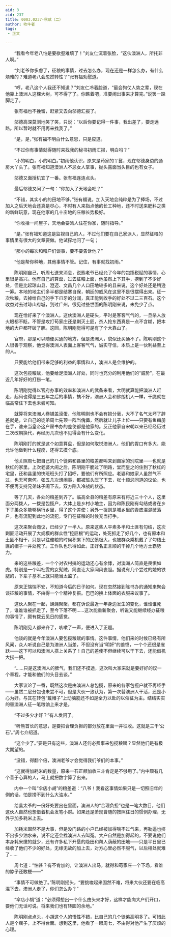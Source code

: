 ```yaml
---
aid: 3
zid: 237
title: 0003.0237-秋赋（二）
author: 吹牛者
tags: 
 - 正文

---
```




　　“我看今年老八怕是要欲壑难填了！”刘友仁沉着张脸，“这伙澳洲人，所托非人啊。”

　　“刘老爷你多虑了，征粮的事情，过去怎么办，现在还是一样怎么办，有什么烦难的？难道老八会忽然转性？”张有福劝慰道。

　　“哼，老八这个人我还不知道？”刘友仁冷着脸道，“最会狗仗人势之辈，现在他靠上澳洲人这棵大树，可不得了了。你瞧着吧，准要闹出事来才算完。”说罢一跺脚走了。

　　张有福也不挽留，赶紧又去向邬德汇报了。

　　邬德高深莫测地笑了笑，只说：“以后你要记得一件事，我出差了，要走远路。所以暂时就不用再来找我了。”

　　“是，是，”张有福不明白什么意思，只是应道。

　　“不过你有事情就得随时来找我的秘书初雨汇报，明白吗？”

　　“小的明白，小的明白。”初雨他认识，原来是苟家的丫鬟，现在邬德身边的通房大丫头了。张有福知道澳洲人不忌女人掌事，抛头露面当头目的也有女子。

　　邬德又面授机宜了一番。张有福连连点头。

　　最后邬德又问了一句：“你加入了天地会吧？”

　　“不错，其实小的的田地不够。”张有福说。加入天地会纯粹是为了捧场，不过加入之后天地会还真是尽心，不时有人来指点他的长工种地，还不时送来肥料之类的新鲜玩意，现在他家的几十亩地的庄稼长势极好。

　　“你收拾一间屋子，天地会要派人住在你家，随时指导。”

　　“是。”张有福知道这是监视自己的人，不过他们要在自己家派人，显然征粮的事情里有很大的文章要做。他试探地问了一句；

　　“那小的每次和粮户们谈事，要不要告诉他？”

　　“他是帮你种地，其他事情不管。记住，有事就找初雨。”

　　陈明刚自己，听周七送来消息，说熊老爷已经允了今年的包揽税赋的事情，心里很是高兴。他有自己的算盘，过去征粮上面，他虽然上下其手，捞到了不少好处，但是比起琼山县、澄迈、文昌几个人口田地较多的县来说，这个好处还是稍逊一筹。本地的地主们多半都是结寨自保，朝廷的威风在这里不是很摆得出来。征一次秋粮，去掉给自己的手下爪牙的分润，真正能到收手的好处不过二三百石。这个收益对去过琼山府城，到过广州，很见过些世面的陈明刚来说，未免少了点。

　　现在恰好来了个澳洲人。这伙澳洲人是硬头，平时是客客气气的，一旦杀人放火眼都不眨。不管是攻打苟家庄还是剿灭土匪，杀人抢东西真是一点不含糊，把本地的大户都吓破了胆。这回，陈明刚觉得可是有了个大靠山了。

　　官府，那是可以随便买通的地方，但是澳洲人，貌似还买通不了。陈明刚这个人很善于观察，他觉得澳洲人表面上客客气气，诚实守信，本质上是一伙利益至上的人。

　　只要能给他们带来足够的利益的事情和人，澳洲人是会维护的。

　　这次包揽粮赋，他要给足澳洲人好处，同时也充分的利用他们的“威势”，在最近几年好好的打捞一笔。

　　陈明刚觉得以官府办事的效率和澳洲人的武备来看，大明就算能把澳洲人赶走，起码也得是三五年之后的事情，搞不好，澳洲人会和佛朗机人一样，干脆就在临高常住下去也未尝可知。

　　就算将来澳洲人卷铺盖滚蛋，他陈明刚也不会有损分毫，大不了名气太坏了辞差就是，让自己的徒弟周七先顶一阵当傀儡，然后就让儿子上位——只要有鱼麟册在手，谁来当皇帝这户房书办的差使都是他家的。反正他家自宋朝以来已经经历过二次改朝换代，再经历几次也不见得会有什么变化。

　　陈明刚打的就是这个如意算盘，但是如何取悦澳洲人，他们的胃口有多大，能允许他做到什么程度，还得去摸个底。

　　他关照周七把自己的几个徒弟和县里的粮差都叫来到自家的别院里——也就是秋红的家里。上次老婆大闹之后，陈明刚干脆过了明路，堂而皇之的住到了秋红的宅里，还和县里的快班班头打了招呼，要他们有所照应。老婆和娘家人虽然气不过，也无可奈何。张五几次想闹事，都被班头压了下去，张十顾忌同道的议论，也不便再支持兄弟妹子闹下去。双方陷入冷战的状态。

　　等了几天，各处的粮差到齐了。临高全县的粮差有原来有将近三十个人，这里面分两拨人，一拨是包揽户，大体上是乡村小地主，因为和陈民刚有勾结或者在乡下子弟众多能够横行乡里，得了这个差使；另外一拨则是城乡里的青皮混混破落户，也有流配到此地的流犯，专门在征粮的时候充当打手。

　　这次来聚会商议，已经少了一半人。原来这些人平素多半和土匪有勾结，这次剿匪活动开展了大规模的群众性“挖匪根”的运动，处死抓走了好几个，也有原本和土匪不相干，只是以往催粮的时候积累下的民愤极大，也被群众乘机戴了了勾结土匪的帽子一并处死了。工作队也乐得如此，正好名正言顺的干掉几个地方土霸势力。

　　来的这些粮差，一个个对农村搞的运动还心有余悸，对澳洲人简直是畏惧如虎。特别是一个叫杜雯的女髡贼，简直让大家闻风丧胆。据说有几个尝过的她的铁腿的，下辈子基本上就只能当太监了。

　　原来正惴惴不安，不知道今后的日子如何。现在忽然接到陈书办的通知来聚会谈征粮的事情，不由得一个个精神复振。巴巴的换上体面的衣服来议事了。

　　这伙人聚在一起，蝇蝇聚聚，都在诉说最近一年身边发生的变化，谁谁谁死了，谁谁谁被抓走了，至今下落不明……这次能重新聚会，听说又能继续经办征粮的事情了，颇有拨云见日的感觉。

　　陈明刚见人都来齐了，咳嗽了一声，便进入了正题。

　　他谈的就是今年澳洲人要包揽粮赋的事情。这件事情，他们来的时候已经有所风闻，众人听说自己是为澳洲人当差，不但没有当“明奸”的羞愤，一个个还很是雀跃——这下可以和澳洲人搭上关系了！自己的差使不但继续可以干下去，还能借机大捞一把。

　　“……只是这澳洲人的脾气，我们还不摸透，这次叫大家来就是要好好的议一个章程，才能和他们的头目去谈。”

　　大家议论了一番，既然这次是由澳洲人总包揽，原来的各家包揽户就不再经手——虽然二层分包也未尝不可，但是大伙一致认为，第一次替澳洲人干活，还是小心为好。与其在转包“戴帽子”上动脑筋还不如是全力以赴的以催征为主。结结实实的替澳洲人征一笔粮饷上来才是。

　　“不过多少才好？”有人发问了。

　　“听熊首长的意思，是要把合理负担的部分放在里面一并征收。这就是三千‘公石’。”周七介绍道。

　　“这个少了。”要是只有这些，澳洲人还何必费事来包揽粮赋？显然他们是有极大期望的。

　　“没错，得翻个倍，澳洲老爷才会觉得我们爷们的本事。”

　　“这就得加耗米的数量，原来一石正额加收三斗肯定是不够用了。”内中颇有几个善于心算的人，马上就把数字算了出来。

　　内中一个叫“伞店小胡”的粮差道：“八爷！我看这事情如果只是一切照旧年的例的话，怕是捞不到什么大油水。”

　　给县太爷的一份好处要出在里面，澳洲人的“合理负担”也是一笔大数目，他们这伙人自然也想借着机会发笔小财。如果还是萧规曹随的按照往日的惯例办理，无外乎加多耗米上去。

　　加耗米固然不是大事，但是没门路的小户已经被加得喘不过气来，再勒逼也挤不出多少油水来，说不定还会找澳洲人去叫冤。大户自然是加得起的，不要说他们本身耗米缴的就少，还有许多私下开垦的隐田和帮人荫蔽的田地——只是平日里已经收了他们不少的好处，无缘无故的加上去，对方心里必然不服气，以后相处就难了……

　　周七道：“怕甚？有不肯加的，让澳洲人出马，就得和苟家庄一个下场，看谁的脖子还敢梗——”

　　“事情不可做绝了。”陈明刚摇头，“要挑唆起来固然不难，将来大伙还要在临高混下去，澳洲人走了，你们怎么办？”

　　“伞店小胡”道：“必须得想出一个什么由头来才好，这样才能向大户们开口，要他们无话可说。将来我们也有转圜的余地。”

　　陈明刚点点头，小胡这个人的悟性不错，比自己的几个徒弟高明多了。可惜此人是个瘸子，上不得台面。想到这里，他看了一眼周七，不由得对他产生了厌烦的心理。


